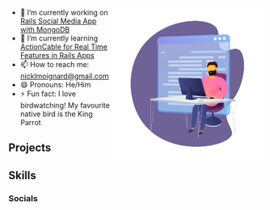 

<img src="https://github.com/NickMoignard/NickMoignard/blob/main/animated-working-header.svg?raw=true" alt='' width="300" height="300" align='right'></img>

<!-- ![Animated Developer Illustration](https://github.com/NickMoignard/NickMoignard/blob/main/animated-working-header.svg) -->

- 🔭 I’m currently working on [Rails Social Media App with MongoDB](https://www.github.com/nickmoignard/chat)
- 🌱 I’m currently learning [ActionCable for Real Time Features in Rails Apps](https://guides.rubyonrails.org/action_cable_overview.html)
- 📫 How to reach me: nicklmoignard@gmail.com
- 😄 Pronouns:  He/Him
- ⚡ Fun fact: I love birdwatching! My favourite native bird is the King Parrot

## Projects

## Skills

<!-- Tech Tree??? -->

### Socials

### 

